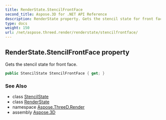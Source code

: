```yaml
---
title: RenderState.StencilFrontFace
second_title: Aspose.3D for .NET API Reference
description: RenderState property. Gets the stencil state for front face
type: docs
weight: 150
url: /net/aspose.threed.render/renderstate/stencilfrontface/
---
```

## RenderState.StencilFrontFace property

Gets the stencil state for front face.

```csharp
public StencilState StencilFrontFace { get; }
```

### See Also

* class [StencilState](../../stencilstate/)
* class [RenderState](../)
* namespace [Aspose.ThreeD.Render](../../../aspose.threed.render/)
* assembly [Aspose.3D](../../../)


